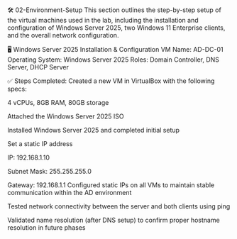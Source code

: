 🛠️ 02-Environment-Setup
This section outlines the step-by-step setup of the virtual machines used in the lab, including the installation and configuration of Windows Server 2025, two Windows 11 Enterprise clients, and the overall network configuration.

🖥️ Windows Server 2025 Installation & Configuration
VM Name: AD-DC-01
Operating System: Windows Server 2025
Roles: Domain Controller, DNS Server, DHCP Server

✅ Steps Completed:
Created a new VM in VirtualBox with the following specs:

4 vCPUs, 8GB RAM, 80GB storage

Attached the Windows Server 2025 ISO

Installed Windows Server 2025 and completed initial setup

Set a static IP address

IP: 192.168.1.10

Subnet Mask: 255.255.255.0

Gateway: 192.168.1.1
Configured static IPs on all VMs to maintain stable communication within the AD environment

Tested network connectivity between the server and both clients using ping

Validated name resolution (after DNS setup) to confirm proper hostname resolution in future phases

